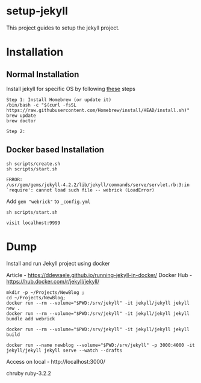 # setup-jekyll

This project guides to setup the jekyll project.

# Installation
## Normal Installation
Install jekyll for specific OS by following [these](https://jekyllrb.com/docs/installation/) steps

```
Step 1: Install Homebrew (or update it)
/bin/bash -c "$(curl -fsSL https://raw.githubusercontent.com/Homebrew/install/HEAD/install.sh)"
brew update
brew doctor

Step 2:
```

## Docker based Installation

```
sh scripts/create.sh
sh scripts/start.sh

ERROR: 
/usr/gem/gems/jekyll-4.2.2/lib/jekyll/commands/serve/servlet.rb:3:in `require': cannot load such file -- webrick (LoadError)
```

Add `gem "webrick"` to `_config.yml`
```
sh scripts/start.sh

visit localhost:9999
```

# Dump

Install and run Jekyll project using docker

Article - https://ddewaele.github.io/running-jekyll-in-docker/ 
Docker Hub - https://hub.docker.com/r/jekyll/jekyll/ 

```
mkdir -p ~/Projects/NewBlog ;
cd ~/Projects/NewBlog;
docker run --rm --volume="$PWD:/srv/jekyll" -it jekyll/jekyll jekyll new .
docker run --rm --volume="$PWD:/srv/jekyll" -it jekyll/jekyll jekyll bundle add webrick

docker run --rm --volume="$PWD:/srv/jekyll" -it jekyll/jekyll jekyll build

docker run --name newblog --volume="$PWD:/srv/jekyll" -p 3000:4000 -it jekyll/jekyll jekyll serve --watch --drafts
```

Access on local - http://localhost:3000/ 

chruby ruby-3.2.2 